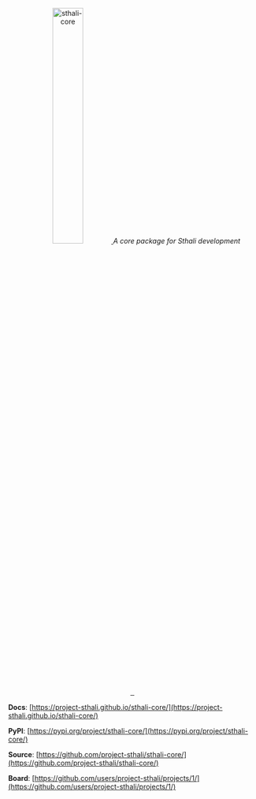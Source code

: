 <p align="center">
    <a href="/sthali-core/images/sthali-core.svg">
        <img src="/sthali-core/images/sthali-core.svg" alt="sthali-core" height="35%">
    </a>
    <em>A core package for Sthali development</em>
</p>
<p align="center">
    <a href="https://github.com/project-sthali/sthali-core/actions/workflows/trigger-tests.yml" target="_blank">
        <img src="https://github.com/project-sthali/sthali-core/actions/workflows/trigger-tests.yml/badge.svg" alt="">
    </a>
    <a href="https://github.com/project-sthali/sthali-core/actions/workflows/trigger-deploy.yml" target="_blank">
        <img src="https://github.com/project-sthali/sthali-core/actions/workflows/trigger-deploy.yml/badge.svg" alt="">
    </a>
    <a href="https://github.com/project-sthali/sthali-core/actions/workflows/trigger-docs.yml" target="_blank">
        <img src="https://github.com/project-sthali/sthali-core/actions/workflows/trigger-docs.yml/badge.svg" alt="">
    </a>
</p>

**Docs**: [https://project-sthali.github.io/sthali-core/](https://project-sthali.github.io/sthali-core/)

**PyPI**: [https://pypi.org/project/sthali-core/](https://pypi.org/project/sthali-core/)

**Source**: [https://github.com/project-sthali/sthali-core/](https://github.com/project-sthali/sthali-core/)

**Board**: [https://github.com/users/project-sthali/projects/1/](https://github.com/users/project-sthali/projects/1/)